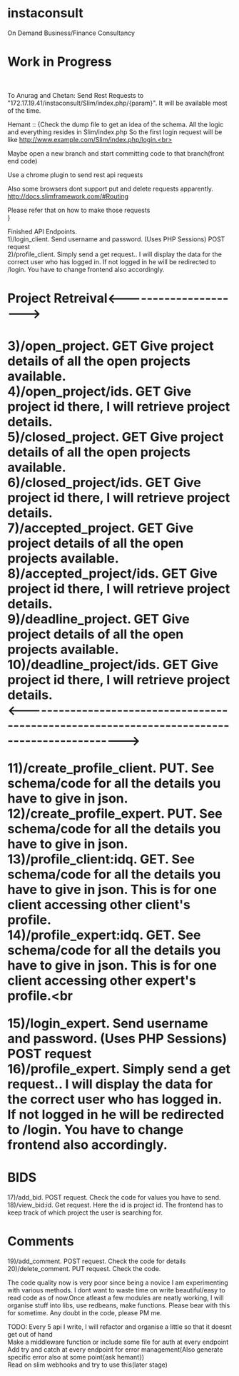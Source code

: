 # instaconsult

On Demand Business/Finance Consultancy<br>
<h1>Work in Progress</h1><br>

To Anurag and Chetan: Send Rest Requests to "172.17.19.41/instaconsult/Slim/index.php/{param}". It will be available most of the time.



Hemant :: {Check the dump file to get an idea of the schema. All the logic and everything resides in Slim/index.php
 So the first login request will be like http://www.example.com/Slim/index.php/login.<br>

 Maybe open a new branch and start committing code to that branch(front end code)<br>

 Use a chrome plugin to send rest api requests<br>

 Also some browsers dont support put and delete requests apparently. http://docs.slimframework.com/#Routing<br>

 Please refer that on how to make those requests<br>
 }

Finished API Endpoints.<br>
1)/login_client. Send username and password.   (Uses PHP Sessions) POST request<br>
2)/profile_client. Simply send a get request.. I will display the data for the correct user who has logged in. If not logged in he will be redirected to /login. You have to change frontend also accordingly.<br>
<h1>Project Retreival<---------------------> <h1>
3)/open_project. GET Give project details of all the open projects available.<br>
4)/open_project/ids. GET Give project id there, I will retrieve project details.<br>
5)/closed_project. GET Give project details of all the open projects available.<br>
6)/closed_project/ids. GET Give project id there, I will retrieve project details.<br>
7)/accepted_project. GET Give project details of all the open projects available.<br>
8)/accepted_project/ids. GET Give project id there, I will retrieve project details.<br>
9)/deadline_project. GET Give project details of all the open projects available.<br>
10)/deadline_project/ids. GET Give project id there, I will retrieve project details.<br>
<--------------------------------------------------------------------------------------------->


11)/create_profile_client. PUT. See schema/code for all the details you have to give in json.<br>
12)/create_profile_expert. PUT. See schema/code for all the details you have to give in json.<br>
13)/profile_client:idq. GET. See schema/code for all the details you have to give in json. This is for one client accessing other client's profile.<br>
14)/profile_expert:idq. GET. See schema/code for all the details you have to give in json. This is for one client accessing other expert's profile.<br


15)/login_expert. Send username and password.   (Uses PHP Sessions) POST request<br>
16)/profile_expert. Simply send a get request.. I will display the data for the correct user who has logged in. If not logged in he will be redirected to /login. You have to change frontend also accordingly.<br>

<h1>BIDS</h1>

17)/add_bid. POST request. Check the code for values you have to send.
18)/view_bid:id. Get request. Here the id is project id. The frontend has to keep track of which project the user is searching for.
<h1>Comments</h1>
19)/add_comment. POST request. Check the code for details
20)/delete_comment. PUT request. Check the code.







The code quality now is very poor since being a novice I am experimenting with various methods. I dont want to waste time on write beautiful/easy to read code as of now.Once atleast a few modules are neatly working, I will organise stuff into libs, use redbeans, make functions. Please bear with this for sometime. Any doubt in the code, please PM me.


TODO:
Every 5 api I write, I will refactor and organise a little so that it doesnt get out of hand<br>
Make a middleware function or include some file for auth at every endpoint<br>
Add try and catch at every endpoint for error management(Also generate specific error also at some point{ask hemant})<br>
Read on slim webhooks and try to use this(later stage)<br>
